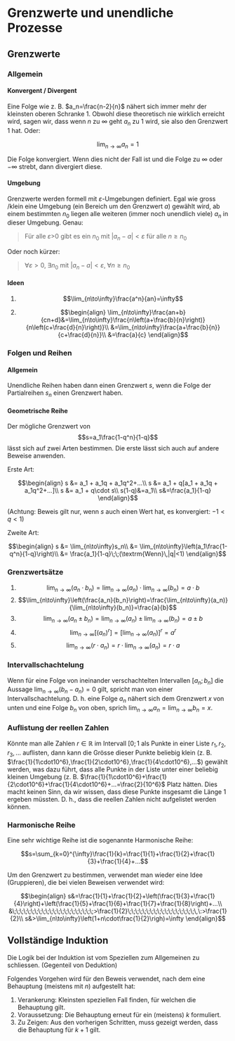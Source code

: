 # Grenzwerte und unendliche Prozesse

## Grenzwerte


### Allgemein

#### Konvergent / Divergent

Eine Folge wie z. B. $a_n=\frac{n-2}{n}$ nähert sich immer mehr der kleinsten oberen Schranke 1. Obwohl diese theoretisch nie wirklich erreicht wird, sagen wir, dass wenn $n$ zu $\infty$ geht $a_n$ zu 1 wird, sie also den Grenzwert 1 hat. Oder:

$$\lim_{n\to\infty}a_n=1$$

Die Folge konvergiert. Wenn dies nicht der Fall ist und die Folge zu $\infty$ oder $-\infty$ strebt, dann divergiert diese.

#### Umgebung

Grenzwerte werden formell mit $\varepsilon$-Umgebungen definiert. Egal wie gross /klein eine Umgebung (ein Bereich um den Grenzwert $a$) gewählt wird, ab einem bestimmten $n_0$ liegen alle weiteren (immer noch unendlich viele) $a_n$ in dieser Umgebung. Genau:

> Für alle $\varepsilon$>0 gibt es ein $n_0$ mit $|a_n-a|<\varepsilon$ für alle $n\geq n_0$

Oder noch kürzer:

> $\forall\varepsilon>0,\;\exists n_0$ mit $|a_n-a|<\varepsilon, \;\forall n\geq n_0$

#### Ideen

1.  $$\lim_{n\to\infty}\frac{a^n}{an}=\infty$$

2.  $$\begin{align}
    \lim_{n\to\infty}\frac{an+b}{cn+d}&=\lim_{n\to\infty}\frac{n\left(a+\frac{b}{n}\right)}{n\left(c+\frac{d}{n}\right)}\\
    &=\lim_{n\to\infty}\frac{a+\frac{b}{n}}{c+\frac{d}{n}}\\
    &=\frac{a}{c}
    \end{align}$$

### Folgen und Reihen

#### Allgemein

Unendliche Reihen haben dann einen Grenzwert $s$, wenn die Folge der Partialreihen $s_n$ einen Grenzwert haben.

#### Geometrische Reihe

Der mögliche Grenzwert von $$s=a_1\frac{1-q^n}{1-q}$$ lässt sich auf zwei Arten bestimmen. Die erste lässt sich auch auf andere Beweise anwenden.

Erste Art:

$$\begin{align}
  s &= a_1 + a_1q + a_1q^2+...\\
  s &= a_1 + q[a_1 + a_1q + a_1q^2+...]\\
  s &= a_1 + q\cdot s\\
  s(1-q)&=a_1\\
  s&=\frac{a_1}{1-q}
\end{align}$$

(Achtung: Beweis gilt nur, wenn $s$ auch einen Wert hat, es konvergiert: $-1<q<1$)

Zweite Art:

$$\begin{align}
  s &= \lim_{n\to\infty}s_n\\
  &= \lim_{n\to\infty}\left(a_1\frac{1-q^n}{1-q}\right)\\
  &= \frac{a_1}{1-q}\;\;(\textrm{Wenn}\,|q|<1)
\end{align}$$

### Grenzwertsätze

1.  $$\lim_{n\to\infty}(a_n\cdot b_n)=\lim_{n\to\infty}(a_n)\cdot\lim_{n\to\infty}(b_n)=a\cdot b$$
2.  $$\lim_{n\to\infty}\left(\frac{a_n}{b_n}\right)=\frac{\lim_{n\to\infty}(a_n)}{\lim_{n\to\infty}(b_n)}=\frac{a}{b}$$
3.  $$\lim_{n\to\infty}(a_n\pm b_n)=\lim_{n\to\infty}(a_n)\pm\lim_{n\to\infty}(b_n)=a\pm b$$
4.  $$\lim_{n\to\infty}[(a_n)^r]=[\lim_{n\to\infty}(a_n)]^r=a^r$$
5.  $$\lim_{n\to\infty}(r\cdot a_n)=r\cdot\lim_{n\to\infty}(a_n)=r\cdot a$$

### Intervallschachtelung

Wenn für eine Folge von ineinander verschachtelten Intervallen $[a_n;b_n]$ die Aussage $\lim_{n\to\infty}(b_n-a_n)=0$ gilt, spricht man von einer Intervallschachtelung. D. h. eine Folge $a_n$ nähert sich dem Grenzwert $x$ von unten und eine Folge $b_n$ von oben, sprich $\lim_{n\to\infty}a_n=\lim_{n\to\infty}b_n=x$.

### Auflistung der reellen Zahlen

Könnte man alle Zahlen $r\in\mathbb{R}$ im Intervall $[0;1$ als Punkte in einer Liste ${r_1,r_2,r_3,...}$ auflisten, dann kann die Grösse dieser Punkte beliebig klein (z. B. $\frac{1}{1\cdot10^6},\frac{1}{2\cdot10^6},\frac{1}{4\cdot10^6},...$) gewählt werden, was dazu führt, dass alle Punkte in der Liste unter einer beliebig kleinen Umgebung (z. B. $\frac{1}{1\cdot10^6}+\frac{1}{2\cdot10^6}+\frac{1}{4\cdot10^6}+...=\frac{2}{10^6}$ Platz hätten. Dies macht keinen Sinn, da wir wissen, dass diese Punkte insgesamt die Länge 1 ergeben müssten. D. h., dass die reellen Zahlen nicht aufgelistet werden können.

### Harmonische Reihe

Eine sehr wichtige Reihe ist die sogenannte Harmonische Reihe:

$$s=\sum_{k=0}^{\infty}\frac{1}{k}=\frac{1}{1}+\frac{1}{2}+\frac{1}{3}+\frac{1}{4}+...$$

Um den Grenzwert zu bestimmen, verwendet man wieder eine Idee (Gruppieren), die bei vielen Beweisen verwendet wird:

$$\begin{align}
  s&=\frac{1}{1}+\frac{1}{2}+\left(\frac{1}{3}+\frac{1}{4}\right)+\left(\frac{1}{5}+\frac{1}{6}+\frac{1}{7}+\frac{1}{8}\right)+...\\
  &\;\;\;\;\;\;\;\;\;\;\;\;\;\;\;\;\;\;\;\;\;\;>\frac{1}{2}\;\;\;\;\;\;\;\;\;\;\;\;\;\;\;\;\;\;\,\:>\frac{1}{2}\\
  s&>\lim_{n\to\infty}\left(1+n\cdot\frac{1}{2}\righ)=\infty
\end{align}$$

## Vollständige Induktion

Die Logik bei der Induktion ist vom Speziellen zum Allgemeinen zu schliessen. (Gegenteil von Deduktion)

Folgendes Vorgehen wird für den Beweis verwendet, nach dem eine Behauptung (meistens mit $n$) aufgestellt hat:

1.  Verankerung: Kleinsten speziellen Fall finden, für welchen die Behauptung gilt.
2.  Voraussetzung: Die Behauptung erneut für ein (meistens) $k$ formuliert.
3.  Zu Zeigen: Aus den vorherigen Schritten, muss gezeigt werden, dass die Behauptung für $k+1$ gilt.